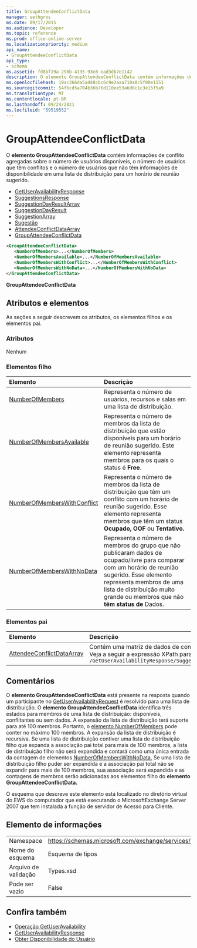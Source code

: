 ```yaml
---
title: GroupAttendeeConflictData
manager: sethgros
ms.date: 09/17/2015
ms.audience: Developer
ms.topic: reference
ms.prod: office-online-server
ms.localizationpriority: medium
api_name:
- GroupAttendeeConflictData
api_type:
- schema
ms.assetid: fd8bf19a-298b-4135-93e8-ead3db7e1142
description: O elemento GroupAttendeeConflictData contém informações de conflito agregadas sobre o número de usuários disponíveis, o número de usuários que têm conflitos e o número de usuários que não têm informações de disponibilidade em uma lista de distribuição para um horário de reunião sugerido.
ms.openlocfilehash: 19ac366da5ad48cbc6c9e2aaa710a8c5f00e1151
ms.sourcegitcommit: 54f6cd5a704b36b76d110ee53a6d6c1c3e15f5a9
ms.translationtype: MT
ms.contentlocale: pt-BR
ms.lasthandoff: 09/24/2021
ms.locfileid: "59519552"
---
```

# <a name="groupattendeeconflictdata"></a>GroupAttendeeConflictData

O **elemento GroupAttendeeConflictData** contém informações de conflito agregadas sobre o número de usuários disponíveis, o número de usuários que têm conflitos e o número de usuários que não têm informações de disponibilidade em uma lista de distribuição para um horário de reunião sugerido. 
  
- [GetUserAvailabilityResponse](getuseravailabilityresponse.md)
- [SuggestionsResponse](suggestionsresponse.md)
- [SuggestionDayResultArray](suggestiondayresultarray.md)
- [SuggestionDayResult](suggestiondayresult.md)
- [SuggestionArray](suggestionarray.md)
- [Sugestão](suggestion.md)
- [AttendeeConflictDataArray](attendeeconflictdataarray.md)
- [GroupAttendeeConflictData](groupattendeeconflictdata.md)
  
```xml
<GroupAttendeeConflictData>
   <NumberOfMembers>...</NumberOfMembers>
   <NumberOfMembersAvailable>...</NumberOfMembersAvailable>
   <NumberOfMembersWithConflict>...</NumberOfMembersWithConflict>
   <NumberOfMembersWithNoData>...</NumberOfMembersWithNoData>
</GroupAttendeeConflictData>
```

**GroupAttendeeConflictData**

## <a name="attributes-and-elements"></a>Atributos e elementos

As seções a seguir descrevem os atributos, os elementos filhos e os elementos pai.
  
### <a name="attributes"></a>Atributos

Nenhum
  
### <a name="child-elements"></a>Elementos filho

|**Elemento**|**Descrição**|
|:-----|:-----|
|[NumberOfMembers](numberofmembers.md) <br/> |Representa o número de usuários, recursos e salas em uma lista de distribuição.  <br/> |
|[NumberOfMembersAvailable](numberofmembersavailable.md) <br/> |Representa o número de membros da lista de distribuição que estão disponíveis para um horário de reunião sugerido. Este elemento representa membros para os quais o status é **Free**.  <br/> |
|[NumberOfMembersWithConflict](numberofmemberswithconflict.md) <br/> |Representa o número de membros da lista de distribuição que têm um conflito com um horário de reunião sugerido. Esse elemento representa membros que têm um status **Ocupado,** **OOF** ou **Tentativo.**  <br/> |
|[NumberOfMembersWithNoData](numberofmemberswithnodata.md) <br/> |Representa o número de membros do grupo que não publicaram dados de ocupado/livre para comparar com um horário de reunião sugerido. Esse elemento representa membros de uma lista de distribuição muito grande ou membros que não **têm status de** Dados.  <br/> |
   
### <a name="parent-elements"></a>Elementos pai

|**Elemento**|**Descrição**|
|:-----|:-----|
|[AttendeeConflictDataArray](attendeeconflictdataarray.md) <br/> |Contém uma matriz de dados de conflito para participantes consultados identificados na [operação GetUserAvailability](getuseravailability-operation.md).  <br/> Veja a seguir a expressão XPath para este elemento:  <br/>  `/GetUserAvailabilityResponse/SuggestionsResponse/SuggestionDayResultArray/SuggestionDayResult[i]/SuggestionArray/Suggestion[i]/AttendeeConflictDataArray` <br/> |
   
## <a name="remarks"></a>Comentários

O **elemento GroupAttendeeConflictData** está presente na resposta quando um participante no [GetUserAvailabilityRequest](getuseravailabilityrequest.md) é resolvido para uma lista de distribuição. O **elemento GroupAttendeeConflictData** identifica três estados para membros de uma lista de distribuição: disponíveis, conflitantes ou sem dados. A expansão da lista de distribuição terá suporte para até 100 membros. Portanto, o [elemento NumberOfMembers](numberofmembers.md) pode conter no máximo 100 membros. A expansão da lista de distribuição é recursiva. Se uma lista de distribuição contiver uma lista de distribuição filho que expanda a associação pai total para mais de 100 membros, a lista de distribuição filho não será expandida e contará como uma única entrada da contagem de elementos [NumberOfMembersWithNoData.](numberofmemberswithnodata.md) Se uma lista de distribuição filho puder ser expandida e a associação pai total não se expandir para mais de 100 membros, sua associação será expandida e as contagens de membros serão adicionadas aos elementos filho do **elemento GroupAttendeeConflictData.** 
  
O esquema que descreve este elemento está localizado no diretório virtual do EWS do computador que está executando o MicrosoftExchange Server 2007 que tem instalada a função de servidor de Acesso para Cliente.
  
## <a name="element-information"></a>Elemento de informações

|||
|:-----|:-----|
|Namespace  <br/> |https://schemas.microsoft.com/exchange/services/2006/types  <br/> |
|Nome do esquema  <br/> |Esquema de tipos  <br/> |
|Arquivo de validação  <br/> |Types.xsd  <br/> |
|Pode ser vazio  <br/> |False  <br/> |
   
## <a name="see-also"></a>Confira também

- [Operação GetUserAvailability](getuseravailability-operation.md)
- [GetUserAvailabilityResponse](getuseravailabilityresponse.md)
- [Obter Disponibilidade do Usuário](https://msdn.microsoft.com/library/d4133fcb-9b0f-4e6b-aadf-a389da83516a%28Office.15%29.aspx)

